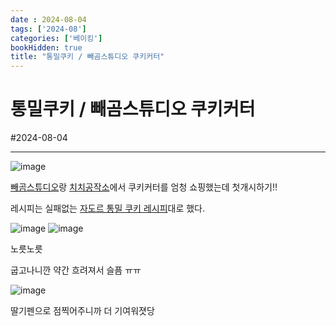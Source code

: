 ```yaml
---
date : 2024-08-04
tags: ['2024-08']
categories: ['베이킹']
bookHidden: true
title: "통밀쿠키 / 빼곰스튜디오 쿠키커터"
---
```


# 통밀쿠키 / 빼곰스튜디오 쿠키커터

#2024-08-04

---

![image](https://github.com/user-attachments/assets/4c60a565-8351-4827-bed1-abdb03d19dd0)

[빼곰스튜디오](https://smartstore.naver.com/saiedesign)랑 [치치공작소](https://smartstore.naver.com/chichi_land)에서 쿠키커터를 엄청 쇼핑했는데 첫개시하기!!

레시피는 실패없는 [자도르 통밀 쿠키 레시피](https://www.youtube.com/watch?v=43m2weB48nQ)대로 했다.

![image](https://github.com/user-attachments/assets/680a07f4-664a-4996-96e9-1119415132f1)
![image](https://github.com/user-attachments/assets/c781614b-69ad-43ff-b1c9-d4fb15e319e8)

노릇노릇

굽고나니깐 약간 흐려져서 슬픔 ㅠㅠ

![image](https://github.com/user-attachments/assets/ea29592b-37e5-4cb7-84bd-522a7aebfeb6)

딸기펜으로 점찍어주니까 더 기여워졋당
